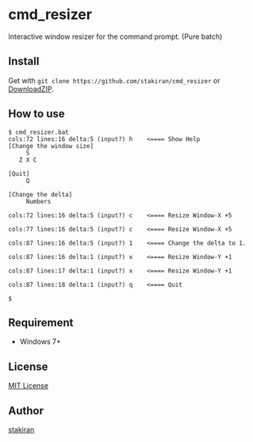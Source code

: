 # cmd_resizer
Interactive window resizer for the command prompt. (Pure batch)

## Install

Get with `git clone https://github.com/stakiran/cmd_resizer` or [DownloadZIP](https://github.com/stakiran/cmd_resizer/archive/master.zip).

## How to use

```
$ cmd_resizer.bat
cols:72 lines:16 delta:5 (input?) h    <==== Show Help
[Change the window size]
     S
   Z X C

[Quit]
     Q

[Change the delta]
     Numbers

cols:72 lines:16 delta:5 (input?) c    <==== Resize Window-X +5

cols:77 lines:16 delta:5 (input?) c    <==== Resize Window-X +5

cols:87 lines:16 delta:5 (input?) 1    <==== Change the delta to 1.

cols:87 lines:16 delta:1 (input?) x    <==== Resize Window-Y +1

cols:87 lines:17 delta:1 (input?) x    <==== Resize Window-Y +1

cols:87 lines:18 delta:1 (input?) q    <==== Quit

$
```

## Requirement
- Windows 7+

## License
[MIT License](LICENSE)

## Author
[stakiran](https://github.com/stakiran)
